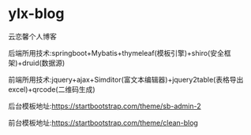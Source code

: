 # ylx-blog
云恋馨个人博客

后端所用技术:springboot+Mybatis+thymeleaf(模板引擎)+shiro(安全框架)+druid(数据源)

前端所用技术:jquery+ajax+Simditor(富文本编辑器)+jquery2table(表格导出excel)+qrcode(二维码生成)

后台模板地址:https://startbootstrap.com/theme/sb-admin-2

前台模板地址:https://startbootstrap.com/theme/clean-blog
